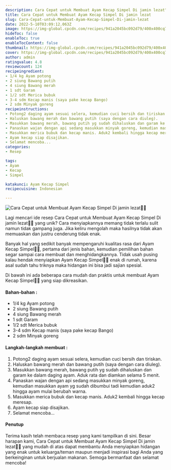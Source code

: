 ```yaml
---
description: Cara Cepat untuk Membuat Ayam Kecap Simpel Di jamin lezat"
title: Cara Cepat untuk Membuat Ayam Kecap Simpel Di jamin lezat
slug: Cara-Cepat-untuk-Membuat-Ayam-Kecap-Simpel-Di-jamin-lezat
date: 2022-5-10T03:09:12.063Z
image: https://img-global.cpcdn.com/recipes/941a2045bc092d79/400x400cq70/photo.jpg
hideToc: false
enableToc: true
enableTocContent: false
thumbnail: https://img-global.cpcdn.com/recipes/941a2045bc092d79/400x400cq70/photo.jpg
cover: https://img-global.cpcdn.com/recipes/941a2045bc092d79/400x400cq70/photo.jpg
author: admin
ratingvalue: 4.8
reviewcount: 124
recipeingredient:
- 1/4 kg Ayam potong
- 2 siung Bawang putih
- 4 siung Bawang merah
- 1 sdt Garam
- 1/2 sdt Merica bubuk
- 3-4 sdm Kecap manis (saya pake kecap Bango)
- 2 sdm Minyak goreng
recipeinstructions:
- Potong2 daging ayam sesuai selera, kemudian cuci bersih dan tiriskan.
- Haluskan bawang merah dan bawang putih (saya dengan cara diuleg).
- Masukkan bawang merah, bawang putih yg sudah dihaluskan dan garam ke dalam daging ayam. Aduk rata dan diamkan selama 5 menit.
- Panaskan wajan dengan api sedang masukkan minyak goreng, kemudian masukkan ayam yg sudah dibumbui tadi kemudian aduk2 hingga ayam mulai berubah warna.
- Masukkan merica bubuk dan kecap manis. Aduk2 kembali hingga kecap meresap.
- Ayam kecap siap disajikan.
- Selamat mencoba...
categories:
- Resep

tags:
- Ayam
- Kecap
- Simpel

katakunci: Ayam Kecap Simpel
recipecuisine: Indonesian

---
```


![Cara Cepat untuk Membuat Ayam Kecap Simpel Di jamin lezat👩‍🍳](https://img-global.cpcdn.com/recipes/941a2045bc092d79/400x400cq70/photo.jpg)

Lagi mencari ide resep Cara Cepat untuk Membuat Ayam Kecap Simpel Di jamin lezat👩‍🍳 yang unik? Cara menyiapkannya memang tidak terlalu sulit namun tidak gampang juga. Jika keliru mengolah maka hasilnya tidak akan memuaskan dan justru cenderung tidak enak.

Banyak hal yang sedikit banyak mempengaruhi kualitas rasa dari Ayam Kecap Simpel👩‍🍳, pertama dari jenis bahan, kemudian pemilihan bahan segar sampai cara membuat dan menghidangkannya. Tidak usah pusing kalau hendak menyiapkan Ayam Kecap Simpel👩‍🍳 enak di rumah, karena asal sudah tahu triknya maka hidangan ini bisa jadi sajian spesial.

Di bawah ini ada beberapa cara mudah dan praktis untuk membuat Ayam Kecap Simpel👩‍🍳 yang siap dikreasikan.

<!--inarticleads1-->

#### Bahan-bahan :

- 1/4 kg Ayam potong
- 2 siung Bawang putih
- 4 siung Bawang merah
- 1 sdt Garam
- 1/2 sdt Merica bubuk
- 3-4 sdm Kecap manis (saya pake kecap Bango)
- 2 sdm Minyak goreng

<!--inarticleads2-->

#### Langkah-langkah membuat :

1. Potong2 daging ayam sesuai selera, kemudian cuci bersih dan tiriskan.
1. Haluskan bawang merah dan bawang putih (saya dengan cara diuleg).
1. Masukkan bawang merah, bawang putih yg sudah dihaluskan dan garam ke dalam daging ayam. Aduk rata dan diamkan selama 5 menit.
1. Panaskan wajan dengan api sedang masukkan minyak goreng, kemudian masukkan ayam yg sudah dibumbui tadi kemudian aduk2 hingga ayam mulai berubah warna.
1. Masukkan merica bubuk dan kecap manis. Aduk2 kembali hingga kecap meresap.
1. Ayam kecap siap disajikan.
1. Selamat mencoba...

#### Penutup

Terima kasih telah membaca resep yang kami tampilkan di sini. Besar harapan kami, Cara Cepat untuk Membuat Ayam Kecap Simpel Di jamin lezat👩‍🍳 yang mudah di atas dapat membantu Anda menyiapkan hidangan yang enak untuk keluarga/teman maupun menjadi inspirasi bagi Anda yang berkeinginan untuk berjualan makanan. Semoga bermanfaat dan selamat mencoba!